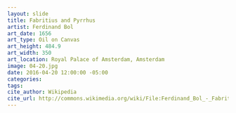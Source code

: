 ```yaml
---
layout: slide
title: Fabritius and Pyrrhus
artist: Ferdinand Bol
art_date: 1656
art_type: Oil on Canvas
art_height: 484.9
art_width: 350
art_location: Royal Palace of Amsterdam, Amsterdam
image: 04-20.jpg
date: 2016-04-20 12:00:00 -05:00
categories:
tags:
cite_author: Wikipedia
cite_url: http://commons.wikimedia.org/wiki/File:Ferdinand_Bol_-_Fabritius_and_Pyrrhus_-_Google_Art_Project.jpg
---
```

